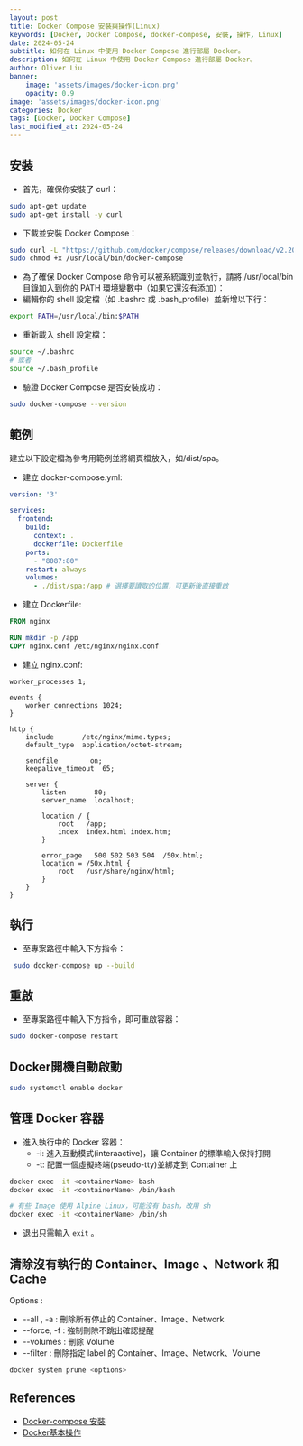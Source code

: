 ```yaml
---
layout: post
title: Docker Compose 安裝與操作(Linux)
keywords: [Docker, Docker Compose, docker-compose, 安裝, 操作, Linux]
date: 2024-05-24
subtitle: 如何在 Linux 中使用 Docker Compose 進行部屬 Docker。
description: 如何在 Linux 中使用 Docker Compose 進行部屬 Docker。
author: Oliver Liu
banner:
    image: 'assets/images/docker-icon.png'
    opacity: 0.9
image: 'assets/images/docker-icon.png'
categories: Docker
tags: [Docker, Docker Compose]
last_modified_at: 2024-05-24
--- 
```



## 安裝

- 首先，確保你安裝了 curl：
```sh
sudo apt-get update
sudo apt-get install -y curl
```
- 下載並安裝 Docker Compose：
```sh
sudo curl -L "https://github.com/docker/compose/releases/download/v2.20.2/docker-compose-$(uname -s)-$(uname -m)" -o /usr/local/bin/docker-compose
sudo chmod +x /usr/local/bin/docker-compose
```
- 為了確保 Docker Compose 命令可以被系統識別並執行，請將 /usr/local/bin 目錄加入到你的 PATH 環境變數中（如果它還沒有添加）：
- 編輯你的 shell 設定檔（如 .bashrc 或 .bash_profile）並新增以下行：
```sh
export PATH=/usr/local/bin:$PATH
```
- 重新載入 shell 設定檔：
```sh
source ~/.bashrc
# 或者
source ~/.bash_profile
```

- 驗證 Docker Compose 是否安裝成功：
```sh
sudo docker-compose --version
```

## 範例
建立以下設定檔為參考用範例並將網頁檔放入，如/dist/spa。
- 建立 docker-compose.yml:
```yml
version: '3'

services:
  frontend:
    build:
      context: .
      dockerfile: Dockerfile
    ports:
      - "8087:80"
    restart: always
    volumes:
      - ./dist/spa:/app # 選擇要讀取的位置，可更新後直接重啟
```

- 建立 Dockerfile:
```Dockerfile
FROM nginx

RUN mkdir -p /app
COPY nginx.conf /etc/nginx/nginx.conf
```

-  建立 nginx.conf:
```nginx
worker_processes 1;

events { 
    worker_connections 1024; 
}

http {
    include       /etc/nginx/mime.types;
    default_type  application/octet-stream;

    sendfile        on;
    keepalive_timeout  65;

    server {
        listen       80;
        server_name  localhost;

        location / {
            root   /app;
            index  index.html index.htm;
        }

        error_page   500 502 503 504  /50x.html;
        location = /50x.html {
            root   /usr/share/nginx/html;
        }
    }
}
```

## 執行
- 至專案路徑中輸入下方指令：
```sh
 sudo docker-compose up --build
```

## 重啟
- 至專案路徑中輸入下方指令，即可重啟容器：
```sh
sudo docker-compose restart
```

## Docker開機自動啟動
```sh
sudo systemctl enable docker
```

## 管理 Docker 容器
- 進入執行中的 Docker 容器：
    - -i: 進入互動模式(interaactive)，讓 Container 的標準輸入保持打開
    - -t: 配置一個虛擬終端(pseudo-tty)並綁定到 Container 上
```sh
docker exec -it <containerName> bash
docker exec -it <containerName> /bin/bash

# 有些 Image 使用 Alpine Linux，可能沒有 bash，改用 sh
docker exec -it <containerName> /bin/sh
```
- 退出只需輸入 `exit` 。

## 清除沒有執行的 Container、Image 、Network 和 Cache
Options :
- --all , -a : 刪除所有停止的 Container、Image、Network
- --force, -f : 強制刪除不跳出確認提醒
- --volumes : 刪除 Volume
- --filter : 刪除指定 label 的 Container、Image、Network、Volume
```sh
docker system prune <options>
```



## References
- [Docker-compose 安裝](https://hackmd.io/@jimmy801/docker_compose_install)
- [Docker基本操作](https://hackmd.io/@tienyulin/docker2)
